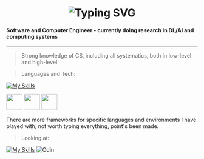 <div align="center">
    <h1>
        <img src="https://readme-typing-svg.herokuapp.com?font=Jetbrains+mono&size=40&duration=3000&color=33FF33&center=true&vCenter=true&width=435&lines=+...;stop+lurking+here;" alt="Typing SVG"/>
    </h1>
</div>

#### **Software and Computer Engineer - currently doing research in DL/AI and computing systems**

<hr>

>Strong knowledge of CS, including all systematics, both in low-level and high-level.

>Languages and Tech:

[![My Skills](https://skillicons.dev/icons?i=c,cpp,vim,neovim,docker,cmake,git,elixir,go,unreal,unity,linux,postgres,sqlite,redis,mongodb,lua,python,bash,cs,java,html,css,react,threejs,js,ts)](https://skillicons.dev)

<img height="42" width="42" src="https://cdn.simpleicons.org/racket/red" /> <img height="42" width="42" src="https://cdn.simpleicons.org/neo4j" /> <img height="42" width="42" src="https://www.smlnj.org/images/Lindig2.jpeg" />

There are more frameworks for specific languages and environments I have played with, not worth typing everything, point's been made.

>Looking at:

[![My Skills](https://skillicons.dev/icons?i=zig,rust,ocaml)](https://skillicons.dev) ![Odin](https://go-skill-icons.vercel.app/api/icons?i=odin)


<!---
Mirenk0/Mirenk0 is a ✨ special ✨ repository because its `README.md` (this file) appears on your GitHub profile.
You can click the Preview link to take a look at your changes.
--->
